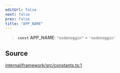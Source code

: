 ```yaml
---
editUrl: false
next: false
prev: false
title: "APP_NAME"
---
```


> **`const`** **APP\_NAME**: `"nodenoggin"` = `'nodenoggin'`

## Source

[internal/framework/src/constants.ts:1](https://github.com/nodenogg-in/alpha-p2p/blob/a4d5eff/internal/framework/src/constants.ts#L1)
